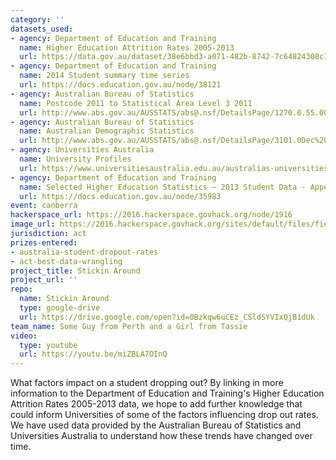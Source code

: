 ```yaml
---
category: ''
datasets_used:
- agency: Department of Education and Training
  name: Higher Education Attrition Rates 2005-2013
  url: https://data.gov.au/dataset/38e6bbd3-a071-482b-8742-7c64824308c1
- agency: Department of Education and Training
  name: 2014 Student summary time series
  url: https://docs.education.gov.au/node/38121
- agency: Australian Bureau of Statistics
  name: Postcode 2011 to Statistical Area Level 3 2011
  url: http://www.abs.gov.au/AUSSTATS/abs@.nsf/DetailsPage/1270.0.55.006July%202011?OpenDocument
- agency: Australian Bureau of Statistics
  name: Australian Demographic Statistics
  url: http://www.abs.gov.au/AUSSTATS/abs@.nsf/DetailsPage/3101.0Dec%202015?OpenDocument
- agency: Universities Australia
  name: University Profiles
  url: https://www.universitiesaustralia.edu.au/australias-universities/university-profiles#.V52Nnfl97X4
- agency: Department of Education and Training
  name: Selected Higher Education Statistics – 2013 Student Data - Appendix 4 - Attrition, success and retention
  url: https://docs.education.gov.au/node/35983
event: canberra
hackerspace_url: https://2016.hackerspace.govhack.org/node/1916
image_url: https://2016.hackerspace.govhack.org/sites/default/files/field/image/images_2.jpg
jurisdiction: act
prizes-entered:
- australia-student-dropout-rates
- act-best-data-wrangling
project_title: Stickin Around
project_url: ''
repo:
  name: Stickin Around
  type: google-drive
  url: https://drive.google.com/open?id=0Bzkqw6uCEz_CSldSYVIxQjB1dUk
team_name: Some Guy from Perth and a Girl from Tassie
video:
  type: youtube
  url: https://youtu.be/miZBLA7OInQ
---
```


What factors impact on a student dropping out? By linking in more information to the Department of Education and Training's Higher Education Attrition Rates 2005-2013 data, we hope to add further knowledge that could inform Universities of some of the factors influencing drop out rates.
We have used data provided by the Australian Bureau of Statistics and Universities Australia to understand how these trends have changed over time.
